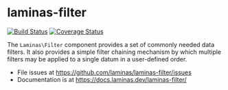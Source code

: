 # laminas-filter

[![Build Status](https://travis-ci.org/laminas/laminas-filter.svg?branch=master)](https://travis-ci.org/laminas/laminas-filter)
[![Coverage Status](https://coveralls.io/repos/github/laminas/laminas-filter/badge.svg?branch=master)](https://coveralls.io/github/laminas/laminas-filter?branch=master)

The `Laminas\Filter` component provides a set of commonly needed data filters. It
also provides a simple filter chaining mechanism by which multiple filters may
be applied to a single datum in a user-defined order.


- File issues at https://github.com/laminas/laminas-filter/issues
- Documentation is at https://docs.laminas.dev/laminas-filter/

